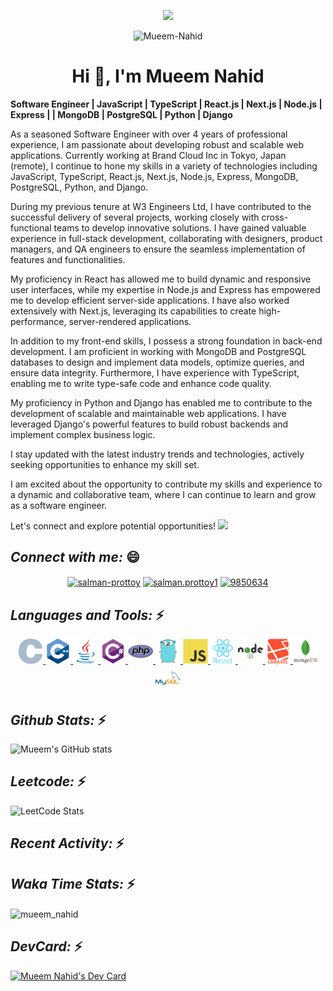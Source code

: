 <p align="center">
   <img src="https://media1.giphy.com/media/RbDKaczqWovIugyJmW/giphy.gif?cid=ecf05e4733z8dnc9hs39t80q8p5lvbt892qkbnkjjj917war&rid=giphy.gif&ct=g" width="230">
</p>
<p align="center"> 
  <img src="https://komarev.com/ghpvc/?username=Mueem-Nahid&label=Profile%20views&color=0e75b6&style=social" alt="Mueem-Nahid" /> 
</p>
<h1 align="center"> Hi 👋, I'm Mueem Nahid </h1>
<div>
   <div>
      <p>
         <b>Software Engineer | JavaScript | TypeScript | React.js | Next.js | Node.js | Express |  | MongoDB | PostgreSQL | Python | Django</b>
      </p>
   </div>
   <div>
      <p>
      As a seasoned Software Engineer with over 4 years of professional experience, I am passionate about developing robust and scalable web applications. Currently working at Brand Cloud Inc in Tokyo, Japan (remote), I continue to hone my skills in a variety of technologies including JavaScript, TypeScript, React.js, Next.js, Node.js, Express, MongoDB, PostgreSQL, Python, and Django. 
      </p>
      <p>
         During my previous tenure at W3 Engineers Ltd, I have contributed to the successful delivery of several projects, working closely with cross-functional teams to develop innovative solutions. I have gained valuable experience in full-stack development, collaborating with designers, product managers, and QA engineers to ensure the seamless implementation of features and functionalities.
      </p>
      <p>
         My proficiency in React has allowed me to build dynamic and responsive user interfaces, while my expertise in Node.js and Express has empowered me to develop efficient server-side applications. I have also worked extensively with Next.js, leveraging its capabilities to create high-performance, server-rendered applications.
      </p>
      <p>
         In addition to my front-end skills, I possess a strong foundation in back-end development. I am proficient in working with MongoDB and PostgreSQL databases to design and implement data models, optimize queries, and ensure data integrity. Furthermore, I have experience with TypeScript, enabling me to write type-safe code and enhance code quality.
      </p>
      <p>
         My proficiency in Python and Django has enabled me to contribute to the development of scalable and maintainable web applications. I have leveraged Django's powerful features to build robust backends and implement complex business logic.
      </p>
      <p>
         I stay updated with the latest industry trends and technologies, actively seeking opportunities to enhance my skill set.
      </p>
      <p>
         I am excited about the opportunity to contribute my skills and experience to a dynamic and collaborative team, where I can continue to learn and grow as a software engineer.
      </p>
      <p>
         Let's connect and explore potential opportunities! <img src="https://media.giphy.com/media/WUlplcMpOCEmTGBtBW/giphy.gif" width="30"> 
      </p>
   </div>
</div>

## _Connect with me:_ 😄

<p align="center">
<a href="https://www.linkedin.com/in/mueem-nahid-a5258b15b/" target="blank"><img align="center" src="https://raw.githubusercontent.com/rahuldkjain/github-profile-readme-generator/master/src/images/icons/Social/linked-in-alt.svg" alt="salman-prottoy" height="30" width="40" /></a>
<a href="https://www.facebook.com/mueem.nahid.3" target="blank"><img align="center" src="https://raw.githubusercontent.com/rahuldkjain/github-profile-readme-generator/master/src/images/icons/Social/facebook.svg" alt="salman.prottoy1" height="30" width="40" /></a>
<a href="https://stackoverflow.com/users/16845806/mueem-nahid" target="blank"><img align="center" src="https://raw.githubusercontent.com/rahuldkjain/github-profile-readme-generator/master/src/images/icons/Social/stack-overflow.svg" alt="9850634" height="30" width="40" /></a>
</p>

## _Languages and Tools:_ ⚡

<p align="center"> 
  <a href="https://www.cprogramming.com/" target="_blank"> <img src="https://raw.githubusercontent.com/devicons/devicon/master/icons/c/c-original.svg" alt="c" width="40" height="40"/> </a> 
  <a href="https://www.w3schools.com/cpp/" target="_blank"> <img src="https://raw.githubusercontent.com/devicons/devicon/master/icons/cplusplus/cplusplus-original.svg" alt="cplusplus" width="40" height="40"/> </a> 
  <a href="https://www.java.com" target="_blank"> <img src="https://raw.githubusercontent.com/devicons/devicon/master/icons/java/java-original.svg" alt="java" width="40" height="40"/>
  <a href="https://www.w3schools.com/cs/" target="_blank"> <img src="https://raw.githubusercontent.com/devicons/devicon/master/icons/csharp/csharp-original.svg" alt="csharp" width="40" height="40"/> 
  <a href="https://www.php.net" target="_blank"> <img src="https://raw.githubusercontent.com/devicons/devicon/master/icons/php/php-original.svg" alt="php" width="40" height="40"/> </a> 
    <a href="https://golang.org" target="_blank"> <img src="https://raw.githubusercontent.com/devicons/devicon/master/icons/go/go-original.svg" alt="go" width="40" height="40"/> </a>
  <a href="https://developer.mozilla.org/en-US/docs/Web/JavaScript" target="_blank"> <img src="https://raw.githubusercontent.com/devicons/devicon/master/icons/javascript/javascript-original.svg" alt="javascript" width="40" height="40"/> </a>  
  <a href="https://reactjs.org/" target="_blank"> <img src="https://raw.githubusercontent.com/devicons/devicon/master/icons/react/react-original-wordmark.svg" alt="react" width="40" height="40"/> </a> 
  <a href="https://nodejs.org" target="_blank"> <img src="https://raw.githubusercontent.com/devicons/devicon/master/icons/nodejs/nodejs-original-wordmark.svg" alt="nodejs" width="40" height="40"/> </a> 
  <a href="https://laravel.com/" target="_blank"> <img src="https://raw.githubusercontent.com/devicons/devicon/master/icons/laravel/laravel-plain-wordmark.svg" alt="laravel" width="40" height="40"/> </a>
   <a href="https://www.mongodb.com/" target="_blank"> <img src="https://raw.githubusercontent.com/devicons/devicon/master/icons/mongodb/mongodb-original-wordmark.svg" alt="mongodb" width="40" height="40"/> </a> 
  <a href="https://www.mysql.com/" target="_blank"> <img src="https://raw.githubusercontent.com/devicons/devicon/master/icons/mysql/mysql-original-wordmark.svg" alt="mysql" width="40" height="40"/> </a> 
</p>

## _Github Stats:_ ⚡

![Mueem's GitHub stats](https://github-readme-stats.salmanprottoy.vercel.app/api?username=Mueem-Nahid&show_icons=true&count_private=true&locale=en)

## _Leetcode:_ ⚡

![LeetCode Stats](https://leetcode.card.workers.dev/MuEEm?font=baloo&extension=null)

## _Recent Activity:_ ⚡
<!--START_SECTION:activity-->

<!--END_SECTION:activity-->

## _Waka Time Stats:_ ⚡
    
<p><img align="center" src="https://github-readme-stats.vercel.app/api/wakatime?username=mueem_nahid&layout=compact" alt="mueem_nahid" /></p>
   
## _DevCard:_ ⚡   
    
<a href="https://app.daily.dev/mueem"><img src="https://api.daily.dev/devcards/v2/pb1qzXM21rJTArNLn1Gbu.png?type=default&r=oju" width="356" alt="Mueem Nahid's Dev Card"/></a>
